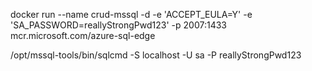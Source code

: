 docker run --name crud-mssql -d -e 'ACCEPT_EULA=Y' -e 'SA_PASSWORD=reallyStrongPwd123' -p 2007:1433 mcr.microsoft.com/azure-sql-edge


/opt/mssql-tools/bin/sqlcmd -S localhost -U sa -P reallyStrongPwd123



